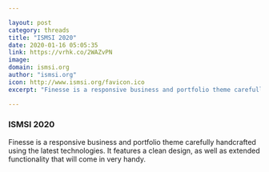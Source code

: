 ```yaml
---

layout: post
category: threads
title: "ISMSI 2020"
date: 2020-01-16 05:05:35
link: https://vrhk.co/2WAZvPN
image: 
domain: ismsi.org
author: "ismsi.org"
icon: http://www.ismsi.org/favicon.ico
excerpt: "Finesse is a responsive business and portfolio theme carefully handcrafted using the latest technologies. It features a clean design, as well as extended functionality that will come in very handy."

---
```


### ISMSI 2020

Finesse is a responsive business and portfolio theme carefully handcrafted using the latest technologies. It features a clean design, as well as extended functionality that will come in very handy.